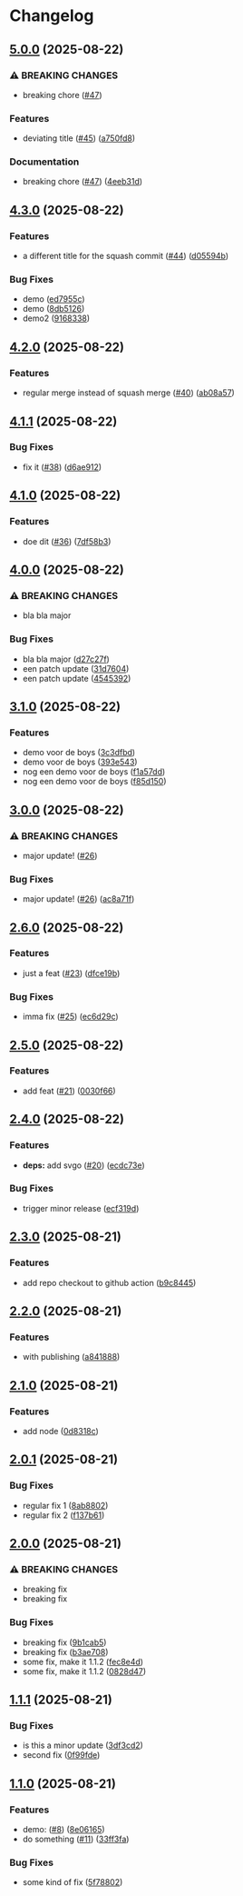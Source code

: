 # Changelog

## [5.0.0](https://github.com/a-xmd/package-demo/compare/v4.3.0...v5.0.0) (2025-08-22)


### ⚠ BREAKING CHANGES

* breaking chore ([#47](https://github.com/a-xmd/package-demo/issues/47))

### Features

* deviating title ([#45](https://github.com/a-xmd/package-demo/issues/45)) ([a750fd8](https://github.com/a-xmd/package-demo/commit/a750fd8904d5fc628eb5e08388eaed796d262831))


### Documentation

* breaking chore ([#47](https://github.com/a-xmd/package-demo/issues/47)) ([4eeb31d](https://github.com/a-xmd/package-demo/commit/4eeb31da85b28416b7f73f7bb21f20e2642a8854))

## [4.3.0](https://github.com/a-xmd/package-demo/compare/v4.2.0...v4.3.0) (2025-08-22)


### Features

* a different title for the squash commit ([#44](https://github.com/a-xmd/package-demo/issues/44)) ([d05594b](https://github.com/a-xmd/package-demo/commit/d05594bb64ba352d3e739e7ba4565fc8b61aea2a))


### Bug Fixes

* demo ([ed7955c](https://github.com/a-xmd/package-demo/commit/ed7955c29c299a900727f0e35e35b3b3ea0cb67c))
* demo ([8db5126](https://github.com/a-xmd/package-demo/commit/8db51267272fe72313c0cf73ed8e800d57326abf))
* demo2 ([9168338](https://github.com/a-xmd/package-demo/commit/91683384f59e176123a2464faecabb11b5b2c5bc))

## [4.2.0](https://github.com/a-xmd/package-demo/compare/v4.1.1...v4.2.0) (2025-08-22)


### Features

* regular merge instead of squash merge ([#40](https://github.com/a-xmd/package-demo/issues/40)) ([ab08a57](https://github.com/a-xmd/package-demo/commit/ab08a579a60da8cfd7818fc44266271ff7efd5cc))

## [4.1.1](https://github.com/a-xmd/package-demo/compare/v4.1.0...v4.1.1) (2025-08-22)


### Bug Fixes

* fix it ([#38](https://github.com/a-xmd/package-demo/issues/38)) ([d6ae912](https://github.com/a-xmd/package-demo/commit/d6ae912f735b04bf4700c2144483098efc61e1fb))

## [4.1.0](https://github.com/a-xmd/package-demo/compare/v4.0.0...v4.1.0) (2025-08-22)


### Features

* doe dit ([#36](https://github.com/a-xmd/package-demo/issues/36)) ([7df58b3](https://github.com/a-xmd/package-demo/commit/7df58b30db5977191b451e2ad92588e72b077b61))

## [4.0.0](https://github.com/a-xmd/package-demo/compare/v3.1.0...v4.0.0) (2025-08-22)


### ⚠ BREAKING CHANGES

* bla bla major

### Bug Fixes

* bla bla major ([d27c27f](https://github.com/a-xmd/package-demo/commit/d27c27fe5e422a421d5251a7c053136ce498b9b4))
* een patch update ([31d7604](https://github.com/a-xmd/package-demo/commit/31d7604c1892d6d44c393bf87b4c4e7877175f6e))
* een patch update ([4545392](https://github.com/a-xmd/package-demo/commit/454539267c8c90be122f7cd233c1b0dbe28e8c91))

## [3.1.0](https://github.com/a-xmd/package-demo/compare/v3.0.0...v3.1.0) (2025-08-22)


### Features

* demo voor de boys ([3c3dfbd](https://github.com/a-xmd/package-demo/commit/3c3dfbdb54d9cfb4055758fc7b76c964c2f72837))
* demo voor de boys ([393e543](https://github.com/a-xmd/package-demo/commit/393e5436051b24380c69f7851d62ac761b583f88))
* nog een demo voor de boys ([f1a57dd](https://github.com/a-xmd/package-demo/commit/f1a57dd354bb9a2a3ed560f9949e1ba7299a47d6))
* nog een demo voor de boys ([f85d150](https://github.com/a-xmd/package-demo/commit/f85d150a5c0748014ec894a18829cd48c92fe27c))

## [3.0.0](https://github.com/a-xmd/package-demo/compare/v2.6.0...v3.0.0) (2025-08-22)


### ⚠ BREAKING CHANGES

* major update! ([#26](https://github.com/a-xmd/package-demo/issues/26))

### Bug Fixes

* major update! ([#26](https://github.com/a-xmd/package-demo/issues/26)) ([ac8a71f](https://github.com/a-xmd/package-demo/commit/ac8a71fa8f00b0d00925bc2f84364bb987643d00))

## [2.6.0](https://github.com/a-xmd/package-demo/compare/v2.5.0...v2.6.0) (2025-08-22)


### Features

* just a feat ([#23](https://github.com/a-xmd/package-demo/issues/23)) ([dfce19b](https://github.com/a-xmd/package-demo/commit/dfce19ba83bad06d10affc09fe3d4db6eb269093))


### Bug Fixes

* imma fix ([#25](https://github.com/a-xmd/package-demo/issues/25)) ([ec6d29c](https://github.com/a-xmd/package-demo/commit/ec6d29c8d1bd4c88f566958940ca0a5caa440a76))

## [2.5.0](https://github.com/a-xmd/package-demo/compare/v2.4.0...v2.5.0) (2025-08-22)


### Features

* add feat ([#21](https://github.com/a-xmd/package-demo/issues/21)) ([0030f66](https://github.com/a-xmd/package-demo/commit/0030f66491cc28d4f0944ede08abf594be665a0c))

## [2.4.0](https://github.com/a-xmd/package-demo/compare/v2.3.0...v2.4.0) (2025-08-22)


### Features

* **deps:** add svgo ([#20](https://github.com/a-xmd/package-demo/issues/20)) ([ecdc73e](https://github.com/a-xmd/package-demo/commit/ecdc73e57f6c758730e8551879f7222646a86459))


### Bug Fixes

* trigger minor release ([ecf319d](https://github.com/a-xmd/package-demo/commit/ecf319d498cd7e7a7563a1188a259ac770763b25))

## [2.3.0](https://github.com/a-xmd/package-demo/compare/v2.2.0...v2.3.0) (2025-08-21)


### Features

* add repo checkout to github action ([b9c8445](https://github.com/a-xmd/package-demo/commit/b9c84450c7479823bcc4e39fc18545b75aee7f40))

## [2.2.0](https://github.com/a-xmd/package-demo/compare/v2.1.0...v2.2.0) (2025-08-21)


### Features

* with publishing ([a841888](https://github.com/a-xmd/package-demo/commit/a8418885ccd72c94c46e367338d5dd537d153326))

## [2.1.0](https://github.com/a-xmd/package-demo/compare/v2.0.1...v2.1.0) (2025-08-21)


### Features

* add node ([0d8318c](https://github.com/a-xmd/package-demo/commit/0d8318c40447b5caf816a2e59bab6b5f493c1e41))

## [2.0.1](https://github.com/a-xmd/package-demo/compare/v2.0.0...v2.0.1) (2025-08-21)


### Bug Fixes

* regular fix 1 ([8ab8802](https://github.com/a-xmd/package-demo/commit/8ab88029ae4b52d59f454fb71cbcafbb6c52b888))
* regular fix 2 ([f137b61](https://github.com/a-xmd/package-demo/commit/f137b61b14a1d193ba3a591ae71c15eed13c0f4b))

## [2.0.0](https://github.com/a-xmd/package-demo/compare/v1.1.1...v2.0.0) (2025-08-21)


### ⚠ BREAKING CHANGES

* breaking fix
* breaking fix

### Bug Fixes

* breaking fix ([9b1cab5](https://github.com/a-xmd/package-demo/commit/9b1cab5b0973bd9208990615e2eaadfd6e5f1722))
* breaking fix ([b3ae708](https://github.com/a-xmd/package-demo/commit/b3ae708b6ed1932fac3f11ece5bcc0fe2928ad53))
* some fix, make it 1.1.2 ([fec8e4d](https://github.com/a-xmd/package-demo/commit/fec8e4d8393e33bf8370de71442fa099248d75a6))
* some fix, make it 1.1.2 ([0828d47](https://github.com/a-xmd/package-demo/commit/0828d470c58e555431bd0233702930474db121fb))

## [1.1.1](https://github.com/a-xmd/package-demo/compare/v1.1.0...v1.1.1) (2025-08-21)


### Bug Fixes

* is this a minor update ([3df3cd2](https://github.com/a-xmd/package-demo/commit/3df3cd2c9dfd4c343d91d02e88c333541ff3bdaa))
* second fix ([0f99fde](https://github.com/a-xmd/package-demo/commit/0f99fde49785785523277b464123311c6622cbbe))

## [1.1.0](https://github.com/a-xmd/package-demo/compare/v1.0.0...v1.1.0) (2025-08-21)


### Features

* demo: ([#8](https://github.com/a-xmd/package-demo/issues/8)) ([8e06165](https://github.com/a-xmd/package-demo/commit/8e061655760549e4f409bc787bb33d19ce0d086b))
* do something ([#11](https://github.com/a-xmd/package-demo/issues/11)) ([33ff3fa](https://github.com/a-xmd/package-demo/commit/33ff3fa8054c8b9e2499987973036a4951fa23c3))


### Bug Fixes

* some kind of fix ([5f78802](https://github.com/a-xmd/package-demo/commit/5f78802fe51d471daada80d837ea19e869326a7f))

